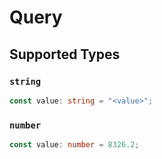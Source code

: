 # Query


## Supported Types

### `string`

```typescript
const value: string = "<value>";
```

### `number`

```typescript
const value: number = 8326.2;
```

